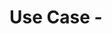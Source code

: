 # Use Case -  <Title Here>

## Scenario

<Story that is presented to the student explaining what the issue is and what is trying to be resolved>

## Skill level

<Foundational, Technical, or Product / Advanced Technology or Implementation>

## Learning Objective

<Outcome that a student is expected to learn or achieve at the end of a specific module of learning>

## Skills Learned

<The skills the student should have gained by successfully completing this use case>

## Related modules

* [<Description>](<URL>)
* [<Description>](<URL>)
* etc...

## Technical Resources

* [<Description>](<URL>)
* [<Description>](<URL>)
* etc...

---

Back to [Network Engineer Path](../../network-automation-engineer-core-path)
